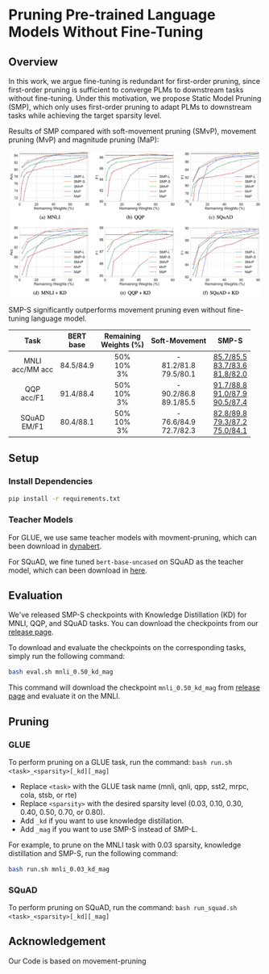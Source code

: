# Pruning Pre-trained Language Models Without Fine-Tuning

## Overview
In this work, we argue fine-tuning is redundant for first-order pruning, since first-order pruning is sufficient to converge PLMs to downstream tasks without fine-tuning. Under this motivation, we propose Static Model Pruning (SMP), which only uses first-order pruning to adapt PLMs to downstream tasks while achieving the target sparsity level.

Results of SMP compared with soft-movement pruning (SMvP), movement pruning (MvP) and magnitude pruning (MaP):

<img src="SMP_results.png" />
<br />

SMP-S significantly outperforms movement pruning even without fine-tuning language model. 

<table align="center">
<thead>
<tr>
<th align="center">Task</th>
<th align="center">BERT<br>base</th>
<th align="center">Remaining<br>Weights (%)</th>
<th align="center">Soft-Movement</th>
<th align="center">SMP-S</th>
</tr>
</thead>
<tbody>
<tr>
<td align="center">MNLI<br>acc/MM acc</td>
<td align="center">84.5/84.9</td>
<td align="center">50%<br>10%<br>3%</td>
<td align="center">-<br>81.2/81.8<br>79.5/80.1</td>
<td align="center"><a href="https://github.com/kongds/SMP/releases/download/SMP-S/mnli_0.50_kd_mag.npy.zip">85.7/85.5</a> <br><a href="https://github.com/kongds/SMP/releases/download/SMP-S/mnli_0.10_kd_mag.npy.zip">83.7/83.6</a><br><a href="https://github.com/kongds/SMP/releases/download/SMP-S/mnli_0.03_kd_mag.npy.zip">81.8/82.0</a></td>
</tr>
<tr>
<td align="center">QQP<br>acc/F1</td>
<td align="center">91.4/88.4</td>
<td align="center">50%<br>10%<br>3%</td>
<td align="center">-<br>90.2/86.8<br>89.1/85.5</td>
<td align="center"><a href="https://github.com/kongds/SMP/releases/download/SMP-S/qqp_0.50_kd_mag.npy.zip">91.7/88.8</a><br><a href="https://github.com/kongds/SMP/releases/download/SMP-S/qqp_0.10_kd_mag.npy.zip">91.0/87.9</a><br><a href="https://github.com/kongds/SMP/releases/download/SMP-S/qqp_0.03_kd_mag.npy.zip">90.5/87.4</a></td>
</tr>
<tr>
<td align="center">SQuAD<br>EM/F1</td>
<td align="center">80.4/88.1</td>
<td align="center">50%<br>10%<br>3%</td>
<td align="center">-<br>76.6/84.9<br>72.7/82.3</td>
<td align="center"><a href="https://github.com/kongds/SMP/releases/download/SMP-S/squad_0.50_kd_mag.npy.zip">82.8/89.8</a><br><a href="https://github.com/kongds/SMP/releases/download/SMP-S/squad_0.10_kd_mag.npy.zip">79.3/87.2</a><br><a href="https://github.com/kongds/SMP/releases/download/SMP-S/squad_0.03_kd_mag.npy.zip">75.0/84.1</a></td>
</tr>
</tbody>
</table>

## Setup
### Install Dependencies

``` sh
pip install -r requirements.txt
```

### Teacher Models

For GLUE, we use same teacher models with movment-pruning, which can been download in  [dynabert](https://drive.google.com/file/d/1pYApaDcse5QIB6lZagWO0uElAavFazpA/view?usp=sharing).

For SQuAD, we fine tuned `bert-base-uncased` on SQuAD as the teacher model, which can been download in [here](https://drive.google.com/file/d/15zLGpdTrBlChjc_lYBJu3tln-YS1dzTW/view?usp=sharing).

## Evaluation

We've released SMP-S checkpoints with Knowledge Distillation (KD) for MNLI, QQP, and SQuAD tasks. You can download the checkpoints from our [release page](https://github.com/kongds/SMP/releases/tag/SMP-S).

To download and evaluate the checkpoints on the corresponding tasks, simply run the following command:

```bash
bash eval.sh mnli_0.50_kd_mag
```

This command will download the checkpoint `mnli_0.50_kd_mag` from [release page](https://github.com/kongds/SMP/releases/tag/SMP-S) and evaluate it on the MNLI.

## Pruning 
### GLUE

To perform pruning on a GLUE task, run the command: `bash run.sh <task>_<sparsity>[_kd][_mag]` 
   - Replace `<task>` with the GLUE task name (mnli, qnli, qpp, sst2, mrpc, cola, stsb, or rte)
   - Replace `<sparsity>` with the desired sparsity level (0.03, 0.10, 0.30, 0.40, 0.50, 0.70, or 0.80).
   - Add `_kd` if you want to use knowledge distillation.
   - Add `_mag` if you want to use SMP-S instead of SMP-L.

For example, to prune on the MNLI task with 0.03 sparsity, knowledge distillation and SMP-S, run the following command:
``` bash
bash run.sh mnli_0.03_kd_mag 
```

### SQuAD
To perform pruning on SQuAD, run the command: `bash run_squad.sh <task>_<sparsity>[_kd][_mag]` 


## Acknowledgement
Our Code is based on movement-pruning
